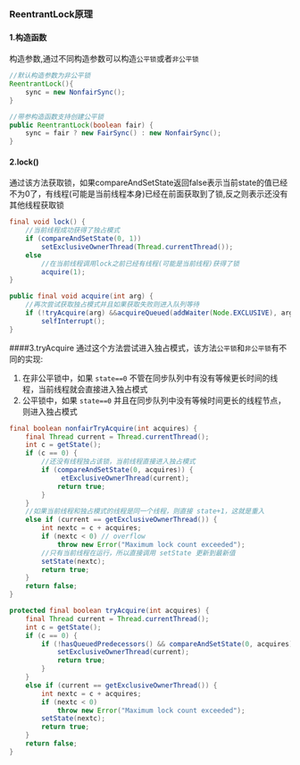 ### ReentrantLock原理
#### 1.构造函数
构造参数,通过不同构造参数可以构造`公平锁`或者`非公平锁`
```java
//默认构造参数为非公平锁
ReentrantLock(){
	sync = new NonfairSync();
}

//带参构造函数支持创建公平锁
public ReentrantLock(boolean fair) {
    sync = fair ? new FairSync() : new NonfairSync();
}
```
#### 2.lock()
通过该方法获取锁，如果compareAndSetState返回false表示当前state的值已经不为0了，有线程(可能是当前线程本身)已经在前面获取到了锁,反之则表示还没有其他线程获取锁
```java
final void lock() {
	//当前线程成功获得了独占模式 
    if (compareAndSetState(0, 1))
        setExclusiveOwnerThread(Thread.currentThread());
    else
	    //在当前线程调用lock之前已经有线程(可能是当前线程)获得了锁
        acquire(1);
}
```
```java
public final void acquire(int arg) {
	//再次尝试获取独占模式并且如果获取失败则进入队列等待
    if (!tryAcquire(arg) &&acquireQueued(addWaiter(Node.EXCLUSIVE), arg))
        selfInterrupt();
}
```
####3.tryAcquire
通过这个方法尝试进入独占模式，该方法`公平锁`和`非公平锁`有不同的实现:
1. 在非公平锁中，如果 `state==0` 不管在同步队列中有没有等候更长时间的线程，当前线程就会直接进入独占模式
2. 公平锁中，如果 `state==0` 并且在同步队列中没有等候时间更长的线程节点，则进入独占模式
```java
final boolean nonfairTryAcquire(int acquires) {
	final Thread current = Thread.currentThread();
	int c = getState();
	if (c == 0) {
		//还没有线程独占该锁，当前线程直接进入独占模式
	    if (compareAndSetState(0, acquires)) {
	         etExclusiveOwnerThread(current);
	        return true;
	    }
	}
	//如果当前线程和独占模式的线程是同一个线程，则直接 state+1，这就是重入
	else if (current == getExclusiveOwnerThread()) {
	    int nextc = c + acquires;
	    if (nextc < 0) // overflow
	        throw new Error("Maximum lock count exceeded");
	    //只有当前线程在运行，所以直接调用 setState 更新到最新值
	    setState(nextc);
	    return true;
	}
	return false;
}
```
```java
protected final boolean tryAcquire(int acquires) {
    final Thread current = Thread.currentThread();
    int c = getState();
    if (c == 0) {
        if (!hasQueuedPredecessors() && compareAndSetState(0, acquires)) {
            setExclusiveOwnerThread(current);
            return true;
        }
    }
    else if (current == getExclusiveOwnerThread()) {
        int nextc = c + acquires;
        if (nextc < 0)
            throw new Error("Maximum lock count exceeded");
        setState(nextc);
        return true;
    }
    return false;
}
```
